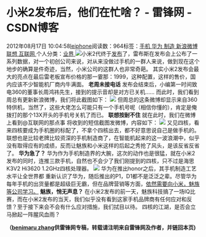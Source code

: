 
# 小米2发布后，他们在忙啥？ - 雷锋网 - CSDN博客


2012年08月17日 10:04:58[leiphone](https://me.csdn.net/leiphone)阅读数：964标签：[手机																](https://so.csdn.net/so/search/s.do?q=手机&t=blog)[华为																](https://so.csdn.net/so/search/s.do?q=华为&t=blog)[制造																](https://so.csdn.net/so/search/s.do?q=制造&t=blog)[新浪微博																](https://so.csdn.net/so/search/s.do?q=新浪微博&t=blog)[联想																](https://so.csdn.net/so/search/s.do?q=联想&t=blog)[互联网																](https://so.csdn.net/so/search/s.do?q=互联网&t=blog)[
							](https://so.csdn.net/so/search/s.do?q=联想&t=blog)[
																					](https://so.csdn.net/so/search/s.do?q=新浪微博&t=blog)个人分类：[业界																](https://blog.csdn.net/leiphone/article/category/873390)
[
																								](https://so.csdn.net/so/search/s.do?q=新浪微博&t=blog)
[
				](https://so.csdn.net/so/search/s.do?q=制造&t=blog)
[
			](https://so.csdn.net/so/search/s.do?q=制造&t=blog)
[
		](https://so.csdn.net/so/search/s.do?q=华为&t=blog)
[
	](https://so.csdn.net/so/search/s.do?q=手机&t=blog)
![](http://www.leiphone.com/wp-content/uploads/2012/08/116-150x150.jpg)小米2代终于[发布](http://www.leiphone.com/xiaomi-2-live.html)了，雷布斯在发布会上公布了一系列数据，对一个初创公司来说，对从来没做过手机的一群人来说，做到现在这个地步的确算是件奇迹，当然，小米公司的这群人也非常奇葩。
其实小米2发布会最大的亮点在最后雷老板宣布价格的那一霎那：1999，这种配置，这样的售价，国内应该不少智能机厂商内牛满面。
**老周未接电话**
发布会结束后，小编第一时间致电360的董事长周鸿祎先生，接到的提示音却是对方已关机……
而此时，我们看到周总有更新新浪微博，我们将此截图如下：
![](http://www.leiphone.com/wp-content/uploads/2012/08/zhouhongyi.jpg)
但周总的这条微博却显示来自360特供机，当然了，这些大佬怎么可能只有一个手机号呢（相信你懂的），肯定是俺拨打的那个13X开头的手机号关机了而已。
**联想按耐不住**
就在此时，我们在微博上看到@互联网的那点事 将收到的短信截图发微博，内容如下：
![](http://www.leiphone.com/wp-content/uploads/2012/08/lianxiang.jpg)
又见四核，看来四核要成为手机圈的标配了，不拿个四核出去，都不好意思说自己是做手机的。
联想也是比较老牌比较资深的手机制造商了，在智能机起来的这一波浪潮中，似乎没有取得应有的成绩，反而让魅族和小米这样的后起之秀抢了风头，是该反省反省了。
**华为急了？**
华为作为手机制造界的大腕，这次的动作也是很猛，就在小米2发布的同时，连推三款手机，自然也不会少了我们刚提到的四核，只不过是海思K3V2 Hi3620 1.2GHz四核处理器。
![](http://www.leiphone.com/wp-content/uploads/2012/08/huawei.jpg)
华为在推出honor之后，其手机制造工艺水平让全世界都 重新认识了华为，随后推出的P1，D1都不是泛泛之辈。尽管华为每年手机的出货量都是超级巨无霸，但在品牌营销等方面，[依然需要向小米，魅族等公司学习。](http://www.leiphone.com/huawei-xiaomi.html)
**魅族，悄无声息？**
在小米2发布的前一天，魅族科技搞了一场IQ比赛，而在小米2发布的当天，我们似乎没有看到这家手机品牌商有任何应对和反馈？至于接下来会不会有什么应对措施，我们拭目以待。
四核的江湖，是否会立马掀起一阵腥风血雨？

**（****[benimaru
 zhang](http://www.leiphone.com/author/zhc)****供****雷锋网****专稿，转载请注明来自雷锋网及作者，并链回本页)**

